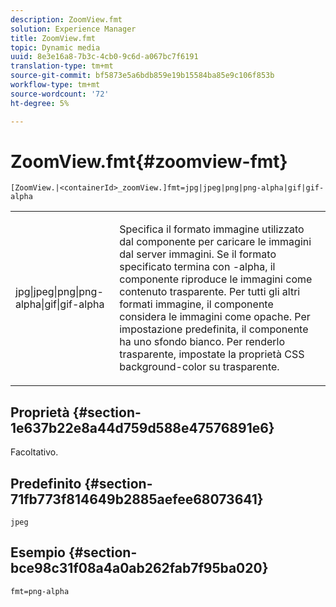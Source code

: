 ```yaml
---
description: ZoomView.fmt
solution: Experience Manager
title: ZoomView.fmt
topic: Dynamic media
uuid: 8e3e16a8-7b3c-4cb0-9c6d-a067bc7f6191
translation-type: tm+mt
source-git-commit: bf5873e5a6bdb859e19b15584ba85e9c106f853b
workflow-type: tm+mt
source-wordcount: '72'
ht-degree: 5%

---
```



# ZoomView.fmt{#zoomview-fmt}

`[ZoomView.|<containerId>_zoomView.]fmt=jpg|jpeg|png|png-alpha|gif|gif-alpha`

<table id="table_441553CD34C94A58A9D7CBF772DEDDB6"> 
 <tbody> 
  <tr> 
   <td colname="col1"> <p> <span class="codeph"> jpg|jpeg|png|png-alpha|gif|gif-alpha</span> </p> </td> 
   <td colname="col2"> <p> Specifica il formato immagine utilizzato dal componente per caricare le immagini dal server immagini. Se il formato specificato termina con <span class="codeph"> -alpha</span>, il componente riproduce le immagini come contenuto trasparente. Per tutti gli altri formati immagine, il componente considera le immagini come opache. Per impostazione predefinita, il componente ha uno sfondo bianco. Per renderlo trasparente, impostate la proprietà CSS <span class="codeph"> background-color</span> su <span class="codeph"> trasparente</span>. </p> </td> 
  </tr> 
 </tbody> 
</table>

## Proprietà {#section-1e637b22e8a44d759d588e47576891e6}

Facoltativo.

## Predefinito {#section-71fb773f814649b2885aefee68073641}

`jpeg`

## Esempio {#section-bce98c31f08a4a0ab262fab7f95ba020}

`fmt=png-alpha`
